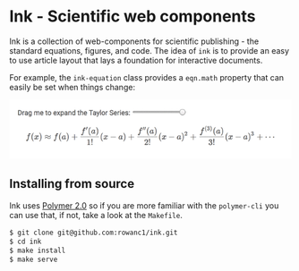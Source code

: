 # Ink - Scientific web components

Ink is a collection of web-components for scientific publishing - the standard equations, figures, and code. The idea of `ink` is to provide an easy to use article layout that lays a foundation for interactive documents.

For example, the `ink-equation` class provides a `eqn.math` property that can easily be set when things change:

![Taylor Series](/images/taylor-series.gif)

## Installing from source

Ink uses [Polymer 2.0](https://www.polymer-project.org/) so if you are more familiar with the `polymer-cli` you can use that, if not, take a look at the `Makefile`.

```
$ git clone git@github.com:rowanc1/ink.git
$ cd ink
$ make install
$ make serve
```
